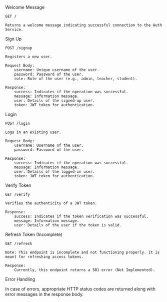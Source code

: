 Welcome Message

    GET /

    Returns a welcome message indicating successful connection to the Auth Service.

Sign Up

    POST /signup

    Registers a new user.

    Request Body:
        username: Unique username of the user.
        password: Password of the user.
        role: Role of the user (e.g., admin, teacher, student).

    Response:
        success: Indicates if the operation was successful.
        message: Information message.
        user: Details of the signed-up user.
        token: JWT token for authentication.

Login

    POST /login

    Logs in an existing user.

    Request Body:
        username: Username of the user.
        password: Password of the user.

    Response:
        success: Indicates if the operation was successful.
        message: Information message.
        user: Details of the logged-in user.
        token: JWT token for authentication.

Verify Token

    GET /verify

    Verifies the authenticity of a JWT token.

    Response:
        success: Indicates if the token verification was successful.
        message: Information message.
        user: Details of the user if the token is valid.

Refresh Token (Incomplete)

    GET /refresh

    Note: This endpoint is incomplete and not functioning properly. It is meant for refreshing access tokens.

    Response:
        Currently, this endpoint returns a 501 error (Not Implemented).

Error Handling

In case of errors, appropriate HTTP status codes are returned along with error messages in the response body.
